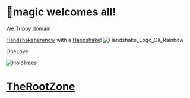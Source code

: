 #  🍄magic welcomes all!

[We Trippy domain](http://hns.wetrippy/)

[Handshakeherenow](http://hns.handshakeherenow/) with a [Handshake](http://handshake.org/)!
![Handshake_Logo_Oil_Rainbow](https://user-images.githubusercontent.com/37987346/90912880-5bf54400-e3a9-11ea-990c-9694f2e0544f.png)


OneLove
                  
 ![HoloTrees](https://user-images.githubusercontent.com/37987346/90938190-83163a80-e3d6-11ea-818d-7fc5a57a80b1.jpg)                 
         
  
# [TheRootZone](http://dnssecuritygroup.therootzone/)
